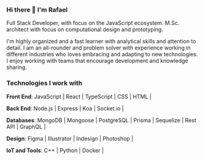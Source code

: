 ### Hi there 👋 I'm Rafael
Full Stack Developer, with focus on the JavaScript ecosystem.
M.Sc. architect with focus on computational design and prototyping.

I'm highly organized and a fast learner with analytical skills and attention to detail. I am an all-rounder and problem solver with experience working in different industries who loves embracing and adapting to new technologies. I enjoy working with teams that encourage development and knowledge sharing.

### Technologies I work with

**Front End**:
JavaScript | React | TypeScript | CSS | HTML |

**Back End**:
Node.js | Express | Koa | Socket.io |

**Databases**:
MongoDB | Mongoose | PostgreSQL | Prisma | Sequelize |
Rest API | GraphQL |

**Design**:
Figma | Illustrator | Indesign | Photoshop |

**IoT and Tools**:
C++ | Python | Docker |
